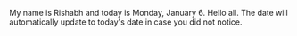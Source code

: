 My name is Rishabh and today is Monday, January 6. Hello all. The date will automatically update to today's date in case you did not notice.
